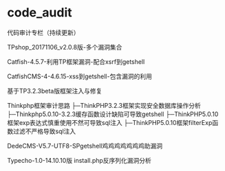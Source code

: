 # code_audit
代码审计专栏（持续更新）

TPshop_20171106_v2.0.8版-多个漏洞集合

Catfish-4.5.7-利用TP框架漏洞-配合xsrf到getshell

CatfishCMS-4-4.6.15-xss到getshell-包含漏洞的利用

基于TP3.2.3beta版框架注入与修复

Thinkphp框架审计思路
    ├─ThinkPHP3.2.3框架实现安全数据库操作分析
    ├─Thinkphp5.0.10-3.2.3缓存函数设计缺陷可导致getshell
    ├─ThinkPHP5.0.10框架exp表达式慎重使用不然可导致sql注入
    ├─ThinkPHP5.0.10框架filterExp函数过滤不严格导致sql注入

DedeCMS-V5.7-UTF8-SPgetshell鸡鸡鸡鸡鸡鸡鸡助漏洞

Typecho-1.0-14.10.10版 install.php反序列化漏洞分析